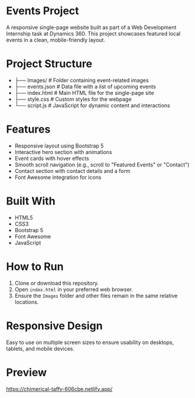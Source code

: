 # Events Project

A responsive single-page website built as part of a Web Development Internship task at Dynamics 360. This project showcases featured local events in a clean, mobile-friendly layout.

# Project Structure
- ├── Images/ # Folder containing event-related images
- ├── events.json # Data file with a list of upcoming events
- ├── index.html # Main HTML file for the single-page site
- ├── style.css # Custom styles for the webpage
- └── script.js # JavaScript for dynamic content and interactions

# Features

- Responsive layout using Bootstrap 5
- Interactive hero section with animations
- Event cards with hover effects
- Smooth scroll navigation (e.g., scroll to "Featured Events" or "Contact")
- Contact section with contact details and a form
- Font Awesome integration for icons

# Built With

- HTML5  
- CSS3  
- Bootstrap 5  
- Font Awesome  
- JavaScript 

# How to Run

1. Clone or download this repository.
2. Open `index.html` in your preferred web browser.
3. Ensure the `Images` folder and other files remain in the same relative locations.

# Responsive Design

Easy to use on multiple screen sizes to ensure usability on desktops, tablets, and mobile devices.

#  Preview
https://chimerical-taffy-606cbe.netlify.app/
